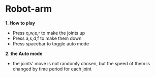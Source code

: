# Robot-arm
<b>1. How to play</b>
- Press q,w,e,r to make the joints up
- Press a,s,d,f to make them down
- Press spacebar to toggle auto mode

<b>2. the Auto mode</b>
- the joints' move is not randomly chosen, but the speed of them is changed by time period for each joint
